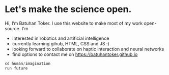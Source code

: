 # Let's make the science open.

Hi, I’m Batuhan Toker. I use this website to make most of my work open-source. I'm
- interested in robotics and artificial intelligence
- currently learning gihub, HTML, CSS and JS :)
- looking forward to collaborate on haptic interaction and neural networks
- find options to contact me on https://batuhantoker.github.io 
```c
cd human/imagination
run future
```
<!-- 
![alt text](https://github-readme-stats.vercel.app/api/top-langs/?username=batuhantoker)
![alt text](https://github-readme-streak-stats.herokuapp.com/?user=batuhantoker)
![alt text](https://github-profile-trophy.vercel.app/?username=batuhantoker) 
![alt text](https://github-readme-stats.vercel.app/api?username=batuhantoker)
![alt text](https://github-profile-summary-cards.vercel.app/api/cards/profile-details?username=batuhantoker&theme=vue)
--->
<!---
tokerbatuhan/tokerbatuhan is a ✨ special ✨ repository because its `README.md` (this file) appears on your GitHub profile.
You can click the Preview link to take a look at your changes.
--->
